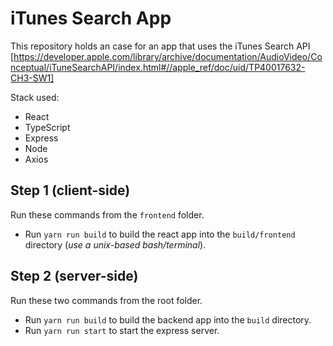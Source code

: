 # iTunes Search App
This repository holds an case for an app that uses the iTunes Search API [https://developer.apple.com/library/archive/documentation/AudioVideo/Conceptual/iTuneSearchAPI/index.html#//apple_ref/doc/uid/TP40017632-CH3-SW1]

Stack used:
- React
- TypeScript
- Express
- Node
- Axios

## Step 1 (client-side)

Run these commands from the `frontend` folder.

- Run `yarn run build` to build the react app into the `build/frontend` directory (*use a unix-based bash/terminal*).

## Step 2 (server-side)

Run these two commands from the root folder.

- Run `yarn run build` to build the backend app into the `build` directory.
- Run `yarn run start` to start the express server.


